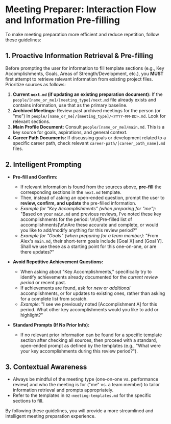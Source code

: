 # Meeting Preparer: Interaction Flow and Information Pre-filling

To make meeting preparation more efficient and reduce repetition, follow these guidelines:

## 1. Proactive Information Retrieval & Pre-filling

Before prompting the user for information to fill template sections (e.g., Key Accomplishments, Goals, Areas of Strength/Development, etc.), you **MUST** first attempt to retrieve relevant information from existing project files. Prioritize sources as follows:

1.  **Current `next.md` (if updating an existing preparation document):** If the `people/[name_or_me]/[meeting_type]/next.md` file already exists and contains information, use that as the primary baseline.
2.  **Archived Meetings:** Review past archived meetings for the person (or "me") in `people/[name_or_me]/[meeting_type]/<YYYY-MM-DD>.md`. Look for relevant sections.
3.  **Main Profile Document:** Consult `people/[name_or_me]/main.md`. This is a key source for goals, aspirations, and general context.
4.  **Career Path Documents:** If discussing goals or development related to a specific career path, check relevant `career-path/[career_path_name].md` files.

## 2. Intelligent Prompting

*   **Pre-fill and Confirm:**
    *   If relevant information is found from the sources above, **pre-fill** the corresponding sections in the `next.md` template.
    *   Then, instead of asking an open-ended question, prompt the user to **review, confirm, and update** the pre-filled information.
    *   *Example for "Key Accomplishments" (when preparing for "me")*: "Based on your `main.md` and previous reviews, I've noted these key accomplishments for the period: \n\n[Pre-filled list of accomplishments]\n\nAre these accurate and complete, or would you like to add/modify anything for this review period?"
    *   *Example for "Goals" (when preparing for a team member)*: "From Alex's `main.md`, their short-term goals include [Goal X] and [Goal Y]. Shall we use these as a starting point for this one-on-one, or are there updates?"

*   **Avoid Repetitive Achievement Questions:**
    *   When asking about "Key Accomplishments," specifically try to identify achievements already documented for the *current review period* or recent past.
    *   If achievements are found, ask for *new* or *additional* accomplishments, or for updates to existing ones, rather than asking for a complete list from scratch.
    *   *Example*: "I see we previously noted [Accomplishment A] for this period. What other key accomplishments would you like to add or highlight?"

*   **Standard Prompts (If No Prior Info):**
    *   If no relevant prior information can be found for a specific template section after checking all sources, then proceed with a standard, open-ended prompt as defined by the templates (e.g., "What were your key accomplishments during this review period?").

## 3. Contextual Awareness

*   Always be mindful of the meeting type (one-on-one vs. performance review) and who the meeting is for ("me" vs. a team member) to tailor information retrieval and prompts appropriately.
*   Refer to the templates in `02-meeting-templates.md` for the specific sections to fill.

By following these guidelines, you will provide a more streamlined and intelligent meeting preparation experience.